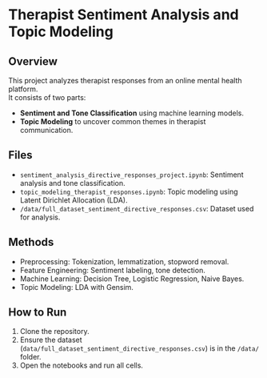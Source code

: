 # Therapist Sentiment Analysis and Topic Modeling

## Overview
This project analyzes therapist responses from an online mental health platform.  
It consists of two parts:
- **Sentiment and Tone Classification** using machine learning models.
- **Topic Modeling** to uncover common themes in therapist communication.

## Files
- `sentiment_analysis_directive_responses_project.ipynb`: Sentiment analysis and tone classification.
- `topic_modeling_therapist_responses.ipynb`: Topic modeling using Latent Dirichlet Allocation (LDA).
- `/data/full_dataset_sentiment_directive_responses.csv`: Dataset used for analysis.

## Methods
- Preprocessing: Tokenization, lemmatization, stopword removal.
- Feature Engineering: Sentiment labeling, tone detection.
- Machine Learning: Decision Tree, Logistic Regression, Naive Bayes.
- Topic Modeling: LDA with Gensim.

## How to Run
1. Clone the repository.
2. Ensure the dataset (`data/full_dataset_sentiment_directive_responses.csv`) is in the `/data/` folder.
3. Open the notebooks and run all cells.
   
